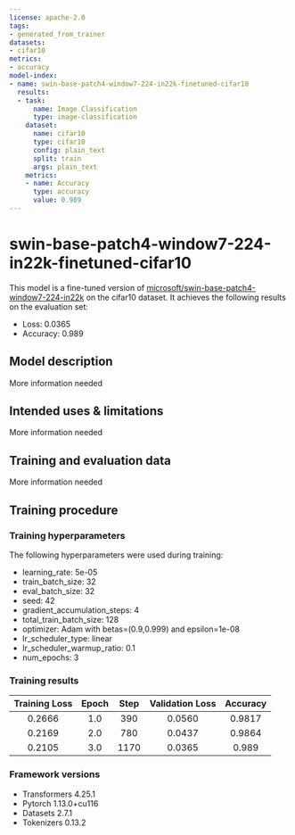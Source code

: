 ```yaml
---
license: apache-2.0
tags:
- generated_from_trainer
datasets:
- cifar10
metrics:
- accuracy
model-index:
- name: swin-base-patch4-window7-224-in22k-finetuned-cifar10
  results:
  - task:
      name: Image Classification
      type: image-classification
    dataset:
      name: cifar10
      type: cifar10
      config: plain_text
      split: train
      args: plain_text
    metrics:
    - name: Accuracy
      type: accuracy
      value: 0.989
---
```


<!-- This model card has been generated automatically according to the information the Trainer had access to. You
should probably proofread and complete it, then remove this comment. -->

# swin-base-patch4-window7-224-in22k-finetuned-cifar10

This model is a fine-tuned version of [microsoft/swin-base-patch4-window7-224-in22k](https://huggingface.co/microsoft/swin-base-patch4-window7-224-in22k) on the cifar10 dataset.
It achieves the following results on the evaluation set:
- Loss: 0.0365
- Accuracy: 0.989

## Model description

More information needed

## Intended uses & limitations

More information needed

## Training and evaluation data

More information needed

## Training procedure

### Training hyperparameters

The following hyperparameters were used during training:
- learning_rate: 5e-05
- train_batch_size: 32
- eval_batch_size: 32
- seed: 42
- gradient_accumulation_steps: 4
- total_train_batch_size: 128
- optimizer: Adam with betas=(0.9,0.999) and epsilon=1e-08
- lr_scheduler_type: linear
- lr_scheduler_warmup_ratio: 0.1
- num_epochs: 3

### Training results

| Training Loss | Epoch | Step | Validation Loss | Accuracy |
|:-------------:|:-----:|:----:|:---------------:|:--------:|
| 0.2666        | 1.0   | 390  | 0.0560          | 0.9817   |
| 0.2169        | 2.0   | 780  | 0.0437          | 0.9864   |
| 0.2105        | 3.0   | 1170 | 0.0365          | 0.989    |


### Framework versions

- Transformers 4.25.1
- Pytorch 1.13.0+cu116
- Datasets 2.7.1
- Tokenizers 0.13.2
